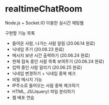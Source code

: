 # realtimeChatRoom
Node.js + Socket.IO 이용한 실시간 채팅웹
<p>
구현할 기능 목록
<ul>
  <li>들어온 사람, 나가는 사람 알림 (20.06.14 완료)</li>
  <li>닉네임 주기 (20.06.23 완료)</li>
  <li>메시지 보낸 시간 출력하기 (20.06.24 완료)</li>
  <li>현재 접속 중인 사람 목록 보여주기 (20.06.24 완료)</li>
  <li>입력 중인 사람 알리기 (20.06.25 완료)</li>
  <li>닉네임 변경하기 + 닉네임 중복 체크</li>
  <li>비밀 메시지 기능</li>
  <li>IP주소로 들어오는 사람 중복 체크하기</li>
  <li>HTML, JS(Jquery) 파일 분리하기</li>
  <li>웹 배포 연습</li>
</ul>
</p>
